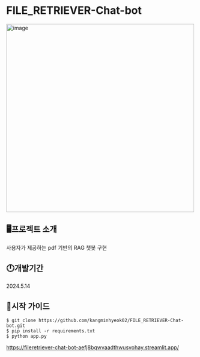 # FILE_RETRIEVER-Chat-bot

<img src="https://github.com/user-attachments/assets/f4c57ce0-4f03-4ffe-9896-1cde489ccc58" alt="image" width="500"/>


## 🖥프로젝트 소개 
사용자가 제공하는 pdf 기반의 RAG 챗봇 구현

## 🕛개발기간 
2024.5.14

## 🤷시작 가이드

    $ git clone https://github.com/kangminhyeok02/FILE_RETRIEVER-Chat-bot.git
    $ pip install -r requirements.txt
    $ python app.py
    
https://fileretriever-chat-bot-aefj8bqwvaadthwusvohay.streamlit.app/

